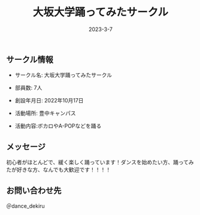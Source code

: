 ﻿---
title: '大坂大学踊ってみたサークル'
excerpt: ''
date: '2023-3-7'


ogImage:
  url: '/assets/011/icon.png'
tags:
  - 'サークル'
  
---

## サークル情報
- サークル名: 大坂大学踊ってみたサークル
- 部員数: 7人
- 創設年月日: 2022年10月17日
- 活動場所: 豊中キャンパス

- 活動内容:ボカロやA-POPなどを踊る

## メッセージ
初心者がほとんどで、緩く楽しく踊っています！ダンスを始めたい方、踊ってみたが好きな方、なんでも大歓迎です！！！！

## お問い合わせ先
＠dance_dekiru  


